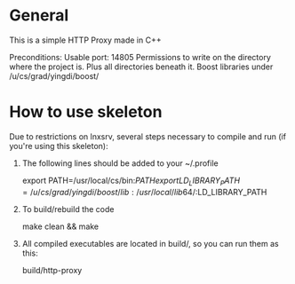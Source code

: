General
=======

This is a simple HTTP Proxy made in C++

Preconditions:
Usable port: 14805
Permissions to write on the directory where the project is. Plus all directories beneath it.
Boost libraries under /u/cs/grad/yingdi/boost/ 

How to use skeleton
===================

Due to restrictions on lnxsrv, several steps necessary to compile and run (if you're using this skeleton):

1. The following lines should be added to your ~/.profile

    export PATH=/usr/local/cs/bin:$PATH
    export LD_LIBRARY_PATH=/u/cs/grad/yingdi/boost/lib:/usr/local/lib64/:$LD_LIBRARY_PATH

2. To build/rebuild the code

    make clean && make

3. All compiled executables are located in build/, so you can run them as this:

    build/http-proxy


